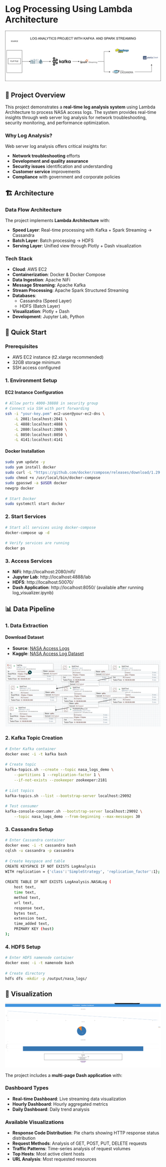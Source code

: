 # Log Processing Using Lambda Architecture

![Architecture](image/Log%20Analyst%20Architecture.png)


## 🎯 Project Overview

This project demonstrates a **real-time log analysis system** using Lambda Architecture to process NASA access logs. The system provides real-time insights through web server log analysis for network troubleshooting, security monitoring, and performance optimization.

### Why Log Analysis?

Web server log analysis offers critical insights for:
- **Network troubleshooting** efforts
- **Development and quality assurance**
- **Security issues** identification and understanding
- **Customer service** improvements
- **Compliance** with government and corporate policies

## 🏗️ Architecture

### Data Flow Architecture
The project implements **Lambda Architecture** with:
- **Speed Layer**: Real-time processing with Kafka + Spark Streaming → Cassandra
- **Batch Layer**: Batch processing → HDFS
- **Serving Layer**: Unified view through Plotly + Dash visualization

### Tech Stack
- **Cloud**: AWS EC2
- **Containerization**: Docker & Docker Compose
- **Data Ingestion**: Apache NiFi
- **Message Streaming**: Apache Kafka
- **Stream Processing**: Apache Spark Structured Streaming
- **Databases**: 
  - Cassandra (Speed Layer)
  - HDFS (Batch Layer)
- **Visualization**: Plotly + Dash
- **Development**: Jupyter Lab, Python

## 🚀 Quick Start

### Prerequisites
- AWS EC2 instance (t2.xlarge recommended)
- 32GB storage minimum
- SSH access configured

### 1. Environment Setup

#### EC2 Instance Configuration
```bash
# Allow ports 4000-38888 in security group
# Connect via SSH with port forwarding
ssh -i "your-key.pem" ec2-user@your-ec2-dns \
    -L 2081:localhost:2041 \
    -L 4888:localhost:4888 \
    -L 2080:localhost:2080 \
    -L 8050:localhost:8050 \
    -L 4141:localhost:4141
```

#### Docker Installation
```bash
sudo yum update -y
sudo yum install docker
sudo curl -L "https://github.com/docker/compose/releases/download/1.29.1/docker-compose-$(uname -s)-$(uname -m)" -o /usr/local/bin/docker-compose
sudo chmod +x /usr/local/bin/docker-compose
sudo gpasswd -a $USER docker
newgrp docker

# Start Docker
sudo systemctl start docker
```

### 2. Start Services
```bash
# Start all services using docker-compose
docker-compose up -d

# Verify services are running
docker ps
```

### 3. Access Services
- **NiFi**: http://localhost:2080/nifi/
- **Jupyter Lab**: http://localhost:4888/lab
- **HDFS**: http://localhost:50070/
- **Dash Application**: http://localhost:8050/ (available after running log_visualizer.ipynb)

## 📊 Data Pipeline

### 1. Data Extraction
#### Download Dataset
- **Source**: [NASA Access Logs](https://ita.ee.lbl.gov/html/contrib/NASA-HTTP.html)
- **Kaggle**: [NASA Access Log Dataset](https://www.kaggle.com/souhagaa/nasa-access-log-dataset-1995/download)

![Nifi Workflow](image/Nifi%20Workflow.png)

### 2. Kafka Topic Creation
```bash
# Enter Kafka container
docker exec -i -t kafka bash

# Create topic
kafka-topics.sh --create --topic nasa_logs_demo \
    --partitions 1 --replication-factor 1 \
    --if-not-exists --zookeeper zookeeper:2181

# List topics
kafka-topics.sh --list --bootstrap-server localhost:29092

# Test consumer
kafka-console-consumer.sh --bootstrap-server localhost:29092 \
    --topic nasa_logs_demo --from-beginning --max-messages 30
```

### 3. Cassandra Setup
```bash
# Enter Cassandra container
docker exec -i -t cassandra bash
cqlsh -u cassandra -p cassandra

# Create keyspace and table
CREATE KEYSPACE IF NOT EXISTS LogAnalysis 
WITH replication = {'class':'SimpleStrategy', 'replication_factor':1};

CREATE TABLE IF NOT EXISTS LogAnalysis.NASALog (
    host text,
    time text,
    method text,
    url text,
    response text,
    bytes text,
    extension text,
    time_added text,
    PRIMARY KEY (host)
);
```

### 4. HDFS Setup
```bash
# Enter HDFS namenode container
docker exec -i -t namenode bash

# Create directory
hdfs dfs -mkdir -p /output/nasa_logs/
```

## 🎨 Visualization

![Real-time Dashboard](image/Realtime%20Dashboard.png)

The project includes a **multi-page Dash application** with:

### Dashboard Types
- **Real-time Dashboard**: Live streaming data visualization
- **Hourly Dashboard**: Hourly aggregated metrics
- **Daily Dashboard**: Daily trend analysis

### Available Visualizations
- **Response Code Distribution**: Pie charts showing HTTP response status distribution
- **Request Methods**: Analysis of GET, POST, PUT, DELETE requests
- **Traffic Patterns**: Time-series analysis of request volumes
- **Top Hosts**: Most active client hosts
- **URL Analysis**: Most requested resources